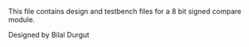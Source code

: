 This file contains design and testbench files for a 8 bit signed compare module.

Designed by Bilal Durgut
